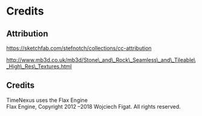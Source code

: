# Credits
## Attribution

https://sketchfab.com/stefnotch/collections/cc-attribution

http://www.mb3d.co.uk/mb3d/Stone\_and\_Rock\_Seamless\_and\_Tileable\_High\_Res\_Textures.html

## Credits
TimeNexus uses the Flax Engine  
Flax Engine, Copyright 2012 –2018 Wojciech Figat. All rights reserved.
